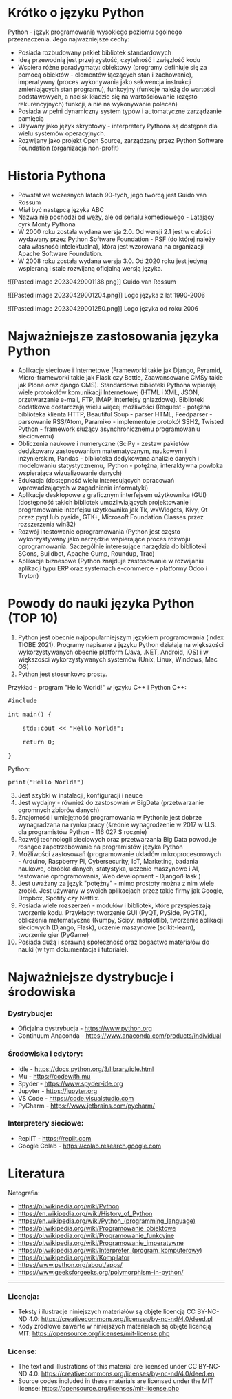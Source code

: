 # Krótko o języku Python
Python - język programowania wysokiego poziomu ogólnego przeznaczenia. 
Jego najważniejsze cechy:
- Posiada rozbudowany pakiet bibliotek standardowych
- Ideą przewodnią jest przejrzystość, czytelność i zwięzłość kodu
- Wspiera różne paradygmaty: obiektowy (programy definiuje się za pomocą obiektów - elementów łączących stan i zachowanie), imperatywny (proces wykonywania jako sekwencja instrukcji zmieniających stan programu), funkcyjny (funkcje należą do wartości podstawowych, a nacisk kładzie się na wartościowanie (często rekurencyjnych) funkcji, a nie na wykonywanie poleceń)
- Posiada w pełni dynamiczny system typów i automatyczne zarządzanie pamięcią
- Używany jako język skryptowy - interpretery Pythona są dostępne dla wielu systemów operacyjnych.
- Rozwijany jako projekt Open Source, zarządzany przez Python Software Foundation (organizacja non-profit)

# Historia Pythona
- Powstał we wczesnych latach 90-tych, jego twórcą jest Guido van Rossum
- Miał być następcą języka ABC
- Nazwa nie pochodzi od węży, ale od serialu komediowego - Latający cyrk Monty Pythona
- W 2000 roku została wydana wersja 2.0. Od wersji 2.1 jest w całości wydawany przez Python Software Foundation - PSF (do której należy cała własność intelektualna), która jest wzorowana na organizacji Apache Software Foundation. 
- W 2008 roku została wydana wersja 3.0. Od 2020 roku jest jedyną wspieraną i stale rozwijaną oficjalną wersją języka.

![[Pasted image 20230429001138.png]]
Guido van Rossum

![[Pasted image 20230429001204.png]]
Logo języka z lat 1990-2006

![[Pasted image 20230429001250.png]]
Logo języka od roku 2006

# Najważniejsze zastosowania języka Python
- Aplikacje sieciowe i Internetowe (Frameworki takie jak Django, Pyramid, Micro-frameworki takie jak Flask czy Bottle, Zaawansowane CMSy takie jak Plone oraz django CMS). Standardowe biblioteki Pythona wpierają wiele protokołów komunikacji Internetowej (HTML i XML, JSON, przetwarzanie e-mail, FTP, IMAP, interfejsy gniazdowe). Biblioteki dodatkowe dostarczają wielu więcej możliwości (Request - potężna biblioteka klienta HTTP, Beautiful Soup - parser HTML, Feedparser - parsowanie RSS/Atom, Paramiko - implementuje protokół SSH2, Twisted Python - framework służący asynchronicznemu programowaniu sieciowemu)
- Obliczenia naukowe i numeryczne (SciPy - zestaw pakietów dedykowany zastosowaniom matematycznym, naukowym i inżynierskim, Pandas - biblioteka dedykowana analizie danych i modelowaniu statystycznemu, IPython - potężna, interaktywna powłoka wspierająca wizualizowanie danych)
- Edukacja (dostępność wielu interesujących opracowań wprowadzających w zagadnienia informatyki)
- Aplikacje desktopowe z graficznym interfejsem użytkownika (GUI) (dostępność takich bibliotek umożliwiających projektowanie i programowanie interfejsu użytkownika jak Tk, wxWidgets, Kivy, Qt przez pyqt lub pyside, GTK+, Microsoft Foundation Classes przez rozszerzenia win32)
- Rozwój i testowanie oprogramowania (Python jest często wykorzystywany jako narzędzie wspierające proces rozwoju oprogramowania. Szczególnie interesujące narzędzia do biblioteki SCons, Buildbot, Apache Gump, Roundup, Trac)
- Aplikacje biznesowe (Python znajduje zastosowanie w rozwijaniu aplikacji typu ERP oraz systemach e-commerce - platformy Odoo i Tryton)

# Powody do nauki języka Python (TOP 10)

1. Python jest obecnie najpopularniejszym językiem programowania (index TIOBE 2021). Programy napisane z języku Python działają na większości wykorzystywanych obecnie platform (Java, .NET, Android, iOS) i w większości wykorzystywanych systemów (Unix, Linux, Windows, Mac OS) 
2. Python jest stosunkowo prosty. 

Przykład - program "Hello World!" w języku C++ i Python 
C++:
<pre>
#include <iostream>

int main() {<br>
    std::cout << "Hello World!";<br>
    return 0;<br>
}
</pre>
Python: 
<pre>
print("Hello World!")
</pre>
3. Jest szybki w instalacji, konfiguracji i nauce
4. Jest wydajny - również do zastosowań w BigData (przetwarzanie ogromnych zbiorów danych)
5. Znajomość i umiejętność programowania w Pythonie jest dobrze wynagradzana na rynku pracy (średnie wynagrodzenie w 2017 w U.S. dla programistów Python - 116 027 $ rocznie)
6. Rozwój technologii sieciowych oraz przetwarzania Big Data powoduje rosnące zapotrzebowanie na programistów języka Python
7. Możliwości zastosowań (programowanie układów mikroprocesorowych - Arduino, Raspberry Pi, Cybersecurity, IoT, Marketing, badania naukowe, obróbka danych, statystyka, uczenie maszynowe i AI, testowanie oprogramowania, Web development - Django/Flask )
8. Jest uważany za język "potężny" - mimo prostoty można z nim wiele zrobić. Jest używany w swoich aplikacjach przez takie firmy jak Google, Dropbox, Spotify czy Netflix.
9. Posiada wiele rozszerzeń - modułów i bibliotek, które przyspieszają tworzenie kodu. Przykłady: tworzenie GUI (PyQT, PySide, PyGTK), obliczenia matematyczne (Numpy, Scipy, matplotlib), tworzenie aplikacji sieciowych (Django, Flask), uczenie maszynowe (scikit-learn), tworzenie gier (PyGame)
10.	Posiada dużą i sprawną społeczność oraz bogactwo materiałów do nauki (w tym dokumentacja i tutoriale). 

# Najważniejsze dystrybucje i środowiska

### Dystrybucje:
- Oficjalna dystrybucja - https://www.python.org
- Continuum Anaconda - https://www.anaconda.com/products/individual

### Środowiska i edytory:
- Idle - https://docs.python.org/3/library/idle.html
- Mu - https://codewith.mu
- Spyder - https://www.spyder-ide.org
- Jupyter - https://jupyter.org
- VS Code - https://code.visualstudio.com
- PyCharm - https://www.jetbrains.com/pycharm/

### Interpretery sieciowe:
- ReplIT - https://replit.com
- Google Colab - https://colab.research.google.com

# Literatura

Netografia:
- https://pl.wikipedia.org/wiki/Python
- https://en.wikipedia.org/wiki/History_of_Python
- https://en.wikipedia.org/wiki/Python_(programming_language)
- https://pl.wikipedia.org/wiki/Programowanie_obiektowe
- https://pl.wikipedia.org/wiki/Programowanie_funkcyjne
- https://pl.wikipedia.org/wiki/Programowanie_imperatywne
- https://pl.wikipedia.org/wiki/Interpreter_(program_komputerowy)
- https://pl.wikipedia.org/wiki/Kompilator
- https://www.python.org/about/apps/
- https://www.geeksforgeeks.org/polymorphism-in-python/

<hr>

### Licencja:

- Teksty i ilustracje niniejszych materiałów są objęte licencją CC BY-NC-ND 4.0: https://creativecommons.org/licenses/by-nc-nd/4.0/deed.pl
- Kody źródłowe zawarte w niniejszych materiałach są objęte licencją MIT: https://opensource.org/licenses/mit-license.php

### License:

- The text and illustrations of this material are licensed under CC BY-NC-ND 4.0: https://creativecommons.org/licenses/by-nc-nd/4.0/deed.en
- Source codes included in these materials are licensed under the MIT license: https://opensource.org/licenses/mit-license.php